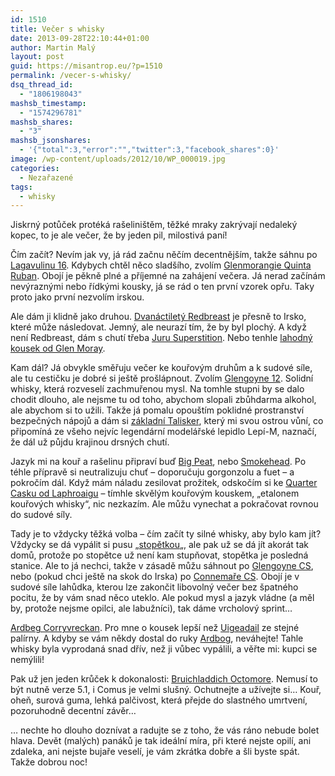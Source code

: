 ```yaml
---
id: 1510
title: Večer s whisky
date: 2013-09-28T22:10:44+01:00
author: Martin Malý
layout: post
guid: https://misantrop.eu/?p=1510
permalink: /vecer-s-whisky/
dsq_thread_id:
  - "1806198043"
mashsb_timestamp:
  - "1574296781"
mashsb_shares:
  - "3"
mashsb_jsonshares:
  - '{"total":3,"error":"","twitter":3,"facebook_shares":0}'
image: /wp-content/uploads/2012/10/WP_000019.jpg
categories:
  - Nezařazené
tags:
  - whisky
---
```

Jiskrný potůček protéká rašeliništěm, těžké mraky zakrývají nedaleký kopec, to je ale večer, že by jeden pil, milostivá paní!

<!--more-->

Čím začít? Nevím jak vy, já rád začnu něčím decentnějším, takže sáhnu po [Lagavulinu 16](https://www.masterofmalt.com/whiskies/lagavulin-16-year-old-whisky/). Kdybych chtěl něco sladšího, zvolím [Glenmorangie Quinta Ruban](https://www.masterofmalt.com/whiskies/glenmorangie-quinta-ruban-whisky/?srh=1). Obojí je pěkně plné a příjemné na zahájení večera. Já nerad začínám nevýraznými nebo řídkými kousky, já se rád o ten první vzorek opřu. Taky proto jako první nezvolím irskou.

Ale dám ji klidně jako druhou. [Dvanáctiletý Redbreast](https://www.masterofmalt.com/whiskies/red-breast-12-year-old-whiskey/?srh=1) je přesně to Irsko, které může následovat. Jemný, ale neurazí tím, že by byl plochý. A když není Redbreast, dám s chutí třeba [Juru Superstition](https://www.masterofmalt.com/whiskies/isle-of-jura-superstition-whisky/?srh=1). Nebo tenhle [lahodný kousek od Glen Moray](https://www.masterofmalt.com/whiskies/glen-moray/glen-moray-17-year-old-1995-strictly-limited-carn-mor-whisky/?srh=1).

Kam dál? Já obvykle směřuju večer ke kouřovým druhům a k sudové síle, ale tu cestičku je dobré si ještě prošlápnout. Zvolím [Glengoyne 12](https://www.masterofmalt.com/whiskies/glengoyne/glengoyne-12-year-old-whisky/?srh=1). Solidní whisky, která rozveselí zachmuřenou mysl. Na tomhle stupni by se dalo chodit dlouho, ale nejsme tu od toho, abychom slopali zbůhdarma alkohol, ale abychom si to užili. Takže já pomalu opouštím poklidné prostranství bezpečných nápojů a dám si [základní Talisker](https://www.masterofmalt.com/whiskies/talisker-10-year-old-whisky/), který mi svou ostrou vůní, co připomíná ze všeho nejvíc legendární modelářské lepidlo Lepí-M, naznačí, že dál už půjdu krajinou drsných chutí.

Jazyk mi na kouř a rašelinu připraví buď [Big Peat](https://www.masterofmalt.com/whiskies/big-peat-whisky/?srh=1), nebo [Smokehead](https://www.masterofmalt.com/whiskies/smokehead-whisky/?srh=1). Po téhle přípravě si neutralizuju chuť &#8211; doporučuju gorgonzolu a fuet &#8211; a pokročím dál. Když mám náladu zesilovat prožitek, odskočím si ke [Quarter Casku od Laphroaigu](https://www.masterofmalt.com/whiskies/laphroaig-quarter-cask-whisky/?srh=1) &#8211; tímhle skvělým kouřovým kouskem, &#8222;etalonem kouřových whisky&#8220;, nic nezkazím. Ale můžu vynechat a pokračovat rovnou do sudové síly.

Tady je to vždycky těžká volba &#8211; čím začít ty silné whisky, aby bylo kam jít? Vždycky se dá vypálit si pusu &#8222;[stopětkou](https://www.masterofmalt.com/whiskies/glenfarclas-105-whisky/?srh=1)&#8222;, ale pak už se dá jít akorát tak domů, protože po stopětce už není kam stupňovat, stopětka je posledná stanice. Ale to já nechci, takže v zásadě můžu sáhnout po [Glengoyne CS](https://www.masterofmalt.com/whiskies/glengoyne/glengoyne-cask-strength-batch-1-whisky/?srh=1), nebo (pokud chci ještě na skok do Irska) po [Connemaře CS](https://www.masterofmalt.com/whiskies/connemara-peated-cask-strength-whiskey/?srh=1). Obojí je v sudové síle lahůdka, kterou lze zakončit libovolný večer bez špatného pocitu, že by vám snad něco uteklo. Ale pokud mysl a jazyk vládne (a měl by, protože nejsme opilci, ale labužníci), tak dáme vrcholový sprint&#8230;

[Ardbeg Corryvreckan](https://www.masterofmalt.com/whiskies/ardbeg-corryvreckan-single-malt-whisky/?srh=1). Pro mne o kousek lepší než [Uigeadail](https://www.masterofmalt.com/whiskies/ardbeg-uigeadail-whisky/?srh=1) ze stejné palírny. A kdyby se vám někdy dostal do ruky [Ardbog](https://www.masterofmalt.com/whiskies/ardbeg/ardbog-ardbeg-whisky/?srh=1), neváhejte! Tahle whisky byla vyprodaná snad dřív, než ji vůbec vypálili, a věřte mi: kupci se nemýlili!

Pak už jen jeden krůček k dokonalosti: [Bruichladdich Octomore](https://www.masterofmalt.com/whiskies/bruichladdich/bruichladdich-octomore-5-1-whisky/?srh=1). Nemusí to být nutně verze 5.1, i Comus je velmi slušný. Ochutnejte a užívejte si&#8230; Kouř, oheň, surová guma, lehká palčivost, která přejde do slastného umrtvení, pozoruhodně decentní závěr&#8230;

&#8230; nechte ho dlouho doznívat a radujte se z toho, že vás ráno nebude bolet hlava. Devět (malých) panáků je tak ideální míra, při které nejste opilí, ani zdaleka, ani nejste bujaře veselí, je vám zkrátka dobře a šli byste spát. Takže dobrou noc!